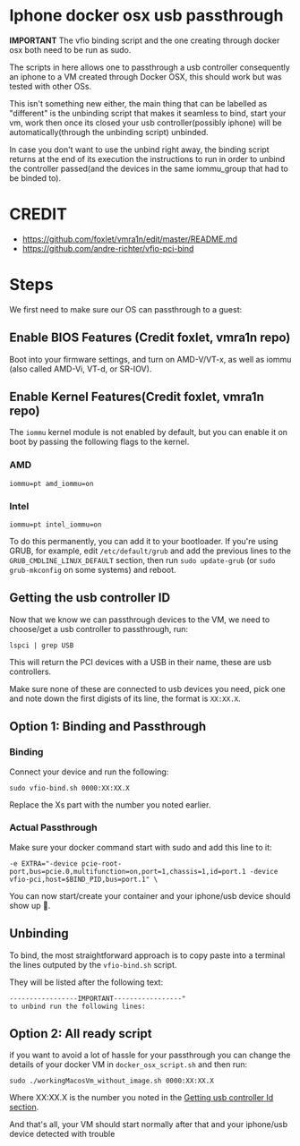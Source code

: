 # Iphone docker osx usb passthrough

**IMPORTANT** The vfio binding script and the one creating through docker osx both need to be run as sudo.

The scripts in here allows one to passthrough a usb controller consequently an iphone to a VM created through Docker OSX, this should work but was tested with other OSs.

This isn't something new either, the main thing that can be labelled as "different" is the unbinding script that makes it seamless to bind, start your vm, work then once its closed your usb controller(possibly iphone) will be automatically(through the unbinding script) unbinded.

In case you don't want to use the unbind right away, the binding script returns at the end of its execution the instructions to run in order to unbind the controller passed(and the devices in the same iommu_group that had to be binded to).

# CREDIT

- https://github.com/foxlet/vmra1n/edit/master/README.md
- https://github.com/andre-richter/vfio-pci-bind

# Steps

We first need to make sure our OS can passthrough to a guest:

## Enable BIOS Features (Credit foxlet, vmra1n repo)
Boot into your firmware settings, and turn on AMD-V/VT-x, as well as iommu (also called AMD-Vi, VT-d, or SR-IOV).

## Enable Kernel Features(Credit foxlet, vmra1n repo)
The `iommu` kernel module is not enabled by default, but you can enable it on boot by passing the following flags to the kernel.

### AMD
```
iommu=pt amd_iommu=on
```

### Intel
```
iommu=pt intel_iommu=on
```

To do this permanently, you can add it to your bootloader. If you're using GRUB, for example, edit `/etc/default/grub` and add the previous lines to the `GRUB_CMDLINE_LINUX_DEFAULT` section, then run `sudo update-grub` (or `sudo grub-mkconfig` on some systems) and reboot.

## <a name="getting_usb_controller"></a> Getting the usb controller ID


Now that we know we can passthrough devices to the VM, we need to choose/get a usb controller to passthrough, run:

`lspci | grep USB`

This will return  the PCI devices with a USB in their name, these are usb controllers.

Make sure none of these are connected to usb devices you need, pick one and note down the first digists of its line, the format is `XX:XX.X`.

## Option 1: Binding and Passthrough

### **Binding**
Connect your device and run the following:

```sudo vfio-bind.sh 0000:XX:XX.X```

Replace the Xs part with the number you noted earlier.

### **Actual Passthrough**

Make sure your docker command start with sudo and add this line to it:

```
-e EXTRA="-device pcie-root-port,bus=pcie.0,multifunction=on,port=1,chassis=1,id=port.1 -device vfio-pci,host=$BIND_PID,bus=port.1" \
```

You can now start/create your container and your iphone/usb device should show up 🎉.

## Unbinding
To bind, the most straightforward approach is to copy paste into a terminal the lines outputed by the `vfio-bind.sh` script. 

They will be listed after the following text:

```
-----------------IMPORTANT-----------------"
to unbind run the following lines:

```

## Option 2: All ready script

if you want to avoid a lot of hassle for your passthrough you can change the details of your docker VM in `docker_osx_script.sh` and then run:

```
sudo ./workingMacosVm_without_image.sh 0000:XX:XX.X
```

Where XX:XX.X is the number you noted in the [Getting usb controller Id section](#getting_usb_controller).

And that's all, your VM should start normally after that and your iphone/usb device detected with trouble